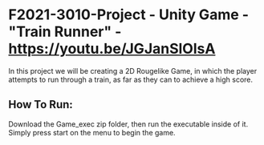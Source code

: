 # F2021-3010-Project - Unity Game - "Train Runner" - https://youtu.be/JGJanSlOlsA

In this project we will be creating a 2D Rougelike Game, in which the player attempts to run through a train, as far as they can to achieve a high score.

## How To Run:

Download the Game_exec zip folder, then run the executable inside of it. Simply press start on the menu to begin the game.
